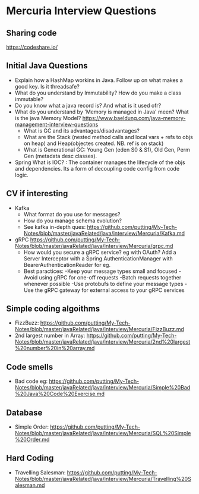 # Mercuria Interview Questions

## Sharing code
https://codeshare.io/

## Initial Java Questions
- Explain how a HashMap workins in Java. Follow up on what makes a good key. Is it threadsafe?
- What do you understand by Immutability? How do you make a class immutable?
- Do you know what a java record is? And what is it used ofr?
- What do you understand by 'Memory is managed in Java' meen? What is the java Memory Model? https://www.baeldung.com/java-memory-management-interview-questions
  - What is GC and its advantages/disadvantages?
  - What are the Stack (nested method calls and local vars + refs to objs on heap) and Heap(objectes created. NB. ref is on stack)
  - What is Generational GC: Young Gen (eden S0 & S1), Old Gen, Perm Gen (metadata desc classes).
- Spring What is IOC? : The container manages the lifecycle of the objs and dependencies. Its a form of decoupling code config from code logic.

## CV if interesting
- Kafka
  - What format do you use for messages?
  - How do you manage schema evolution?
  - See kafka in-depth ques: https://github.com/putting/My-Tech-Notes/blob/master/javaRelated/java/interview/Mercuria/Kafka.md
- gRPC https://github.com/putting/My-Tech-Notes/blob/master/javaRelated/java/interview/Mercuria/grpc.md
  - How would you secure a gRPC service? eg with OAuth? Add a Server Interceptor with a Spring AuthenticationManager with BearerAuthenticationReader for eg.
  - Best paractices:
    -Keep your message types small and focused
    -Avoid using gRPC for one-off requests
    -Batch requests together whenever possible
    -Use protobufs to define your message types
    -Use the gRPC gateway for external access to your gRPC services

## Simple coding algoithms
- FizzBuzz: https://github.com/putting/My-Tech-Notes/blob/master/javaRelated/java/interview/Mercuria/FizzBuzz.md
- 2nd largest number in Array: https://github.com/putting/My-Tech-Notes/blob/master/javaRelated/java/interview/Mercuria/2nd%20largest%20number%20in%20array.md

## Code smells 
- Bad code eg: https://github.com/putting/My-Tech-Notes/blob/master/javaRelated/java/interview/Mercuria/Simple%20Bad%20Java%20Code%20Exercise.md

## Database 
- Simple Order: https://github.com/putting/My-Tech-Notes/blob/master/javaRelated/java/interview/Mercuria/SQL%20Simple%20Order.md


## Hard Coding
- Travelling Salesman: https://github.com/putting/My-Tech-Notes/blob/master/javaRelated/java/interview/Mercuria/Travelling%20Salesman.md
